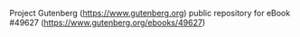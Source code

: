 Project Gutenberg (https://www.gutenberg.org) public repository for eBook #49627 (https://www.gutenberg.org/ebooks/49627)

